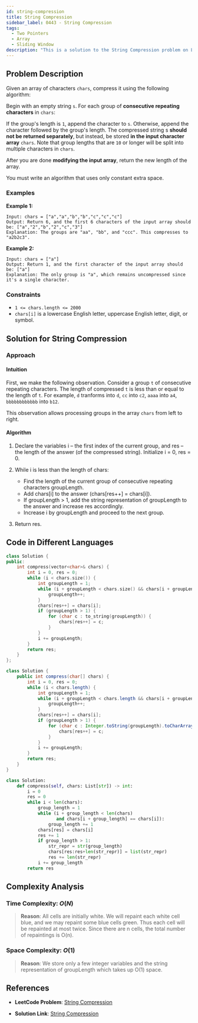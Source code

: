 ```yaml
---
id: string-compression
title: String Compression
sidebar_label: 0443 - String Compression
tags:
  - Two Pointers
  - Array
  - Sliding Window
description: "This is a solution to the String Compression problem on LeetCode."
---
```


## Problem Description

Given an array of characters `chars`, compress it using the following algorithm:

Begin with an empty string `s`. For each group of **consecutive repeating characters** in `chars`:

If the group's length is `1`, append the character to `s`.
Otherwise, append the character followed by the group's length.
The compressed string s **should not be returned separately**, but instead, be stored **in the input character array** `chars`. Note that group lengths that are `10` or longer will be split into multiple characters in `chars`.

After you are done **modifying the input array**, return the new length of the array.

You must write an algorithm that uses only constant extra space.

### Examples

**Example 1:**

```
Input: chars = ["a","a","b","b","c","c","c"]
Output: Return 6, and the first 6 characters of the input array should be: ["a","2","b","2","c","3"]
Explanation: The groups are "aa", "bb", and "ccc". This compresses to "a2b2c3".
```

**Example 2:**

```
Input: chars = ["a"]
Output: Return 1, and the first character of the input array should be: ["a"]
Explanation: The only group is "a", which remains uncompressed since it's a single character.
```

### Constraints

- `1 <= chars.length <= 2000`
- `chars[i]` is a lowercase English letter, uppercase English letter, digit, or symbol.

## Solution for String Compression 

### Approach 

#### Intuition

First, we make the following observation. Consider a group `t` of consecutive repeating characters. The length of compressed `t` is less than or equal to the length of `t`. For example, `d` tranforms into `d`, `cc` into `c2`, `aaaa` into `a4`, `bbbbbbbbbbbb` into `b12`.

This observation allows processing groups in the array `chars` from left to right.

#### Algorithm

1. Declare the variables i – the first index of the current group, and res – the length of the answer (of the compressed string). Initialize i = 0, res = 0.

2. While i is less than the length of chars:
    - Find the length of the current group of consecutive repeating characters groupLength.
    - Add chars[i] to the answer (chars[res++] = chars[i]).
    - If groupLength > 1, add the string representation of groupLength to the answer and increase res accordingly.
    - Increase i by groupLength and proceed to the next group.

3. Return res.

## Code in Different Languages

<Tabs>
<TabItem value="cpp" label="C++">
  <SolutionAuthor name="@Shreyash3087"/>

```cpp
class Solution {
public:
    int compress(vector<char>& chars) {
        int i = 0, res = 0;
        while (i < chars.size()) {
            int groupLength = 1;
            while (i + groupLength < chars.size() && chars[i + groupLength] == chars[i]) {
                groupLength++;
            }
            chars[res++] = chars[i];
            if (groupLength > 1) {
                for (char c : to_string(groupLength)) {
                    chars[res++] = c;
                }
            }
            i += groupLength;
        }
        return res;
    }
};


```
</TabItem>
<TabItem value="java" label="Java">
  <SolutionAuthor name="@Shreyash3087"/>

```java
class Solution {
    public int compress(char[] chars) {
        int i = 0, res = 0;
        while (i < chars.length) {
            int groupLength = 1;
            while (i + groupLength < chars.length && chars[i + groupLength] == chars[i]) {
                groupLength++;
            }
            chars[res++] = chars[i];
            if (groupLength > 1) {
                for (char c : Integer.toString(groupLength).toCharArray()) {
                    chars[res++] = c;
                }
            }
            i += groupLength;
        }
        return res;
    }
}
```

</TabItem>
<TabItem value="python" label="Python">
  <SolutionAuthor name="@Shreyash3087"/>

```python
class Solution:
    def compress(self, chars: List[str]) -> int:
        i = 0
        res = 0
        while i < len(chars):
            group_length = 1
            while (i + group_length < len(chars)
                   and chars[i + group_length] == chars[i]):
                group_length += 1
            chars[res] = chars[i]
            res += 1
            if group_length > 1:
                str_repr = str(group_length)
                chars[res:res+len(str_repr)] = list(str_repr)
                res += len(str_repr)
            i += group_length
        return res     
```
</TabItem>
</Tabs>

## Complexity Analysis

### Time Complexity: $O(N)$

> **Reason**: All cells are initially white. We will repaint each white cell blue, and we may repaint some blue cells green. Thus each cell will be repainted at most twice. Since there are n cells, the total number of repaintings is O(n).

### Space Complexity: $O(1)$

> **Reason**: We store only a few integer variables and the string representation of groupLength which takes up O(1) space.

## References

- **LeetCode Problem**: [String Compression](https://leetcode.com/problems/string-compression/description/)

- **Solution Link**: [String Compression](https://leetcode.com/problems/string-compression/solutions/)
